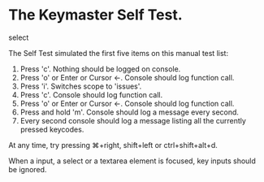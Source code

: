 The Keymaster Self Test.
========================

select

The Self Test simulated the first five items on this manual test list:

1.  Press 'c'. Nothing should be logged on console.
2.  Press 'o' or Enter or Cursor ←. Console should log function call.
3.  Press 'i'. Switches scope to 'issues'.
4.  Press 'c'. Console should log function call.
5.  Press 'o' or Enter or Cursor ←. Console should log function call.
6.  Press and hold 'm'. Console should log a message every second.
7.  Every second console should log a message listing all the currently pressed keycodes.

At any time, try pressing ⌘+right, shift+left or ctrl+shift+alt+d.

When a input, a select or a textarea element is focused, key inputs should be ignored.
